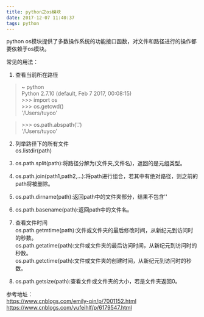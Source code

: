 ```yaml
---
title: python之os模块
date: 2017-12-07 11:40:37
tags: python
---
```


python os模块提供了多数操作系统的功能接口函数，对文件和路径进行的操作都要依赖于os模块。

常见的用法：

1. 查看当前所在路径  
 >  ~  python  
  Python 2.7.10 (default, Feb  7 2017, 00:08:15)  
  \>>> import os  
  \>>> os.getcwd()    
  '/Users/tuyoo'  
  
 >  \>>> os.path.abspath('.')  
 '/Users/tuyoo'
 
2. 列举路径下的所有文件  
  os.listdir(path)
  
3. os.path.split(path):将路径分解为(文件夹,文件名)，返回的是元组类型。

4. os.path.join(path1,path2,...):将path进行组合，若其中有绝对路径，则之前的path将被删除。

5. os.path.dirname(path):返回path中的文件夹部分，结果不包含'\'

6. os.path.basename(path):返回path中的文件名。

7. 查看文件时间  
  os.path.getmtime(path):文件或文件夹的最后修改时间，从新纪元到访问时的秒数。  
 os.path.getatime(path):文件或文件夹的最后访问时间，从新纪元到访问时的秒数。  
 os.path.getctime(path):文件或文件夹的创建时间，从新纪元到访问时的秒数。

8. os.path.getsize(path):查看文件或文件夹的大小，若是文件夹返回0。


参考地址：  
https://www.cnblogs.com/emily-qin/p/7001152.html  
https://www.cnblogs.com/yufeihlf/p/6179547.html